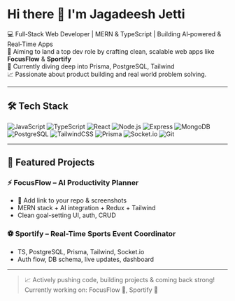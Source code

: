 
# Hi there 👋 I'm Jagadeesh Jetti

💻 Full‑Stack Web Developer | MERN & TypeScript | Building AI‑powered & Real‑Time Apps  
🎯 Aiming to land a top dev role by crafting clean, scalable web apps like **FocusFlow** & **Sportify**  
🌱 Currently diving deep into Prisma, PostgreSQL, Tailwind  
📈 Passionate about product building and real world problem solving.

---

## 🛠 Tech Stack
![JavaScript](https://img.shields.io/badge/-JavaScript-black?style=flat&logo=javascript)
![TypeScript](https://img.shields.io/badge/-TypeScript-black?style=flat&logo=typescript)
![React](https://img.shields.io/badge/-React-black?style=flat&logo=react)
![Node.js](https://img.shields.io/badge/-Node.js-black?style=flat&logo=node.js)
![Express](https://img.shields.io/badge/-Express.js-black?style=flat&logo=express)
![MongoDB](https://img.shields.io/badge/-MongoDB-black?style=flat&logo=mongodb)
![PostgreSQL](https://img.shields.io/badge/-PostgreSQL-black?style=flat&logo=postgresql)
![TailwindCSS](https://img.shields.io/badge/-TailwindCSS-black?style=flat&logo=tailwindcss)
![Prisma](https://img.shields.io/badge/-Prisma-black?style=flat&logo=prisma)
![Socket.io](https://img.shields.io/badge/-Socket.io-black?style=flat&logo=socket.io)
![Git](https://img.shields.io/badge/-Git-black?style=flat&logo=git)

---

## 📂 Featured Projects

### ⚡ FocusFlow – AI Productivity Planner
- 🔗 Add link to your repo & screenshots
- MERN stack + AI integration + Redux + Tailwind
- Clean goal-setting UI, auth, CRUD

### ⚽ Sportify – Real-Time Sports Event Coordinator
- TS, PostgreSQL, Prisma, Tailwind, Socket.io
- Auth flow, DB schema, live updates, dashboard


---

> 📈 Actively pushing code, building projects & coming back strong!
> Currently working on: FocusFlow 🚀, Sportify 🏀


